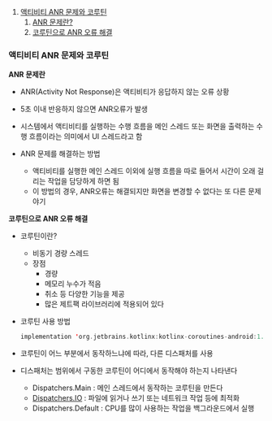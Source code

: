 1. [액티비티 ANR 문제와 코루틴](https://www.notion.so/Study-13-3-02da3dc5fdec40358a250fc1da0d542a)
    1. [ANR 문제란?](https://www.notion.so/Study-13-3-02da3dc5fdec40358a250fc1da0d542a)
    2. [코루틴으로 ANR 오류 해결](https://www.notion.so/Study-13-3-02da3dc5fdec40358a250fc1da0d542a)

### 액티비티 ANR 문제와 코루틴

**ANR 문제란**

- ANR(Activity Not Response)은 액티비티가 응답하지 않는 오류 상황
- 5초 이내 반응하지 않으면 ANR오류가 발생
- 시스템에서 액티비티를 실행하는 수행 흐름을 메인 스레드 또는 화면을 출력하는 수행 흐름이라는 의미에서 UI 스레드라고 함

- ANR 문제를 해결하는 방법
    - 액티비티를 실행한 메인 스레드 이외에 실행 흐름을 따로 들어서 시간이 오래 걸리는 작업을 담당하게 하면 됨
    - 이 방법의 경우, ANR오류는 해결되지만 화면을 변경할 수 없다는 또 다른 문제 야기

**코루틴으로 ANR 오류 해결**

- 코루틴이란?
    - 비동기 경량 스레드
    - 장점
        - 경량
        - 메모리 누수가 적음
        - 취소 등 다양한 기능을 제공
        - 많은 제트팩 라이브러리에 적용되어 있다
- 코루틴 사용 방법
    
    ```kotlin
    implementation 'org.jetbrains.kotlinx:kotlinx-coroutines-android:1.3.9'
    ```
    
- 코루틴이 어느 부분에서 동작하느냐에 따라, 다른 디스패처를 사용
- 디스패처는 범위에서 구동한 코루틴이 어디에서 동작해야 하는지 나타낸다
    - Dispatchers.Main : 메인 스레드에서 동작하는 코루틴을 만든다
    - [Dispatchers.IO](http://Dispatchers.IO) : 파일에 읽거나 쓰기 또는 네트워크 작업 등에 최적화
    - Dispatchers.Default : CPU를 많이 사용하는 작업을 백그라운드에서 실행
